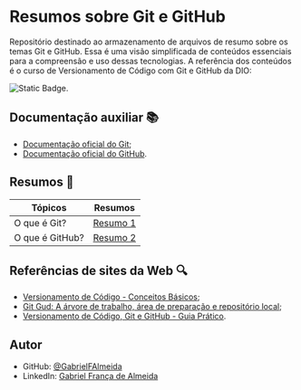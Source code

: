 # Resumos sobre Git e GitHub

Repositório destinado ao armazenamento de arquivos de resumo sobre os temas Git e GitHub. 
Essa é uma visão simplificada de conteúdos essenciais para a compreensão e uso dessas tecnologias. 
A referência dos conteúdos é o curso de Versionamento de Código com Git e GitHub da DIO:

![Static Badge](https://img.shields.io/badge/Acesse%20o%20curso-81599F?style=for-the-badge&logo=git&logoColor=D9ECFF&logoSize=auto&label=Git&labelColor=81599F&color=3CD4D9&link=https%3A%2F%2Fweb.dio.me%2Fcourse%2Fversionamento-de-codigo-com-git-e-github%2Flearning%2Ff3cbaa66-efbd-4c25-842e-2069c188c066).

## Documentação auxiliar 📚
- [Documentação oficial do Git](https://git-scm.com/doc);
- [Documentação oficial do GitHub](https://docs.github.com/pt).

## Resumos 📄
| Tópicos | Resumos |
|--------|---------|
| O que é Git? | [Resumo 1](https://github.com/GabrielFAlmeida/resumos-git-e-github/blob/main/resumos/resumo-1-o-que-git.md) |
| O que é GitHub? | [Resumo 2]() |
 
## Referências de sites da Web 🔍
- [Versionamento de Código - Conceitos Básicos](https://www.dio.me/articles/versionamento-de-codigo-conceitos-basicos);
- [Git Gud: A árvore de trabalho, área de preparação e repositório local](https://medium.com/@lucasmaurer/git-gud-the-working-tree-staging-area-and-local-repo-a1f0f4822018);
- [Versionamento de Código, Git e GitHub - Guia Prático](https://www.dio.me/articles/versionamento-de-codigo-git-e-github-guia-pratico).
## Autor

- GitHub: [@GabrielFAlmeida](https://github.com/GabrielFAlmeida)
- LinkedIn: [Gabriel França de Almeida](https://www.linkedin.com/in/gabriel-frnca/)